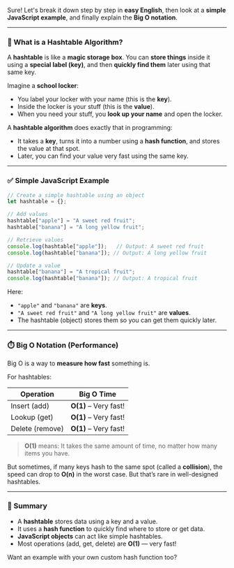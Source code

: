 Sure! Let's break it down step by step in **easy English**, then look at a **simple JavaScript example**, and finally explain the **Big O notation**.

---

### 🧠 What is a Hashtable Algorithm?

A **hashtable** is like a **magic storage box**. You can **store things** inside it using a **special label (key)**, and then **quickly find them** later using that same key.

Imagine a **school locker**:

* You label your locker with your name (this is the **key**).
* Inside the locker is your stuff (this is the **value**).
* When you need your stuff, you **look up your name** and open the locker.

A **hashtable algorithm** does exactly that in programming:

* It takes a **key**, turns it into a number using a **hash function**, and stores the value at that spot.
* Later, you can find your value very fast using the same key.

---

### ✅ Simple JavaScript Example

```javascript
// Create a simple hashtable using an object
let hashtable = {};

// Add values
hashtable["apple"] = "A sweet red fruit";
hashtable["banana"] = "A long yellow fruit";

// Retrieve values
console.log(hashtable["apple"]);   // Output: A sweet red fruit
console.log(hashtable["banana"]); // Output: A long yellow fruit

// Update a value
hashtable["banana"] = "A tropical fruit";
console.log(hashtable["banana"]); // Output: A tropical fruit
```

Here:

* `"apple"` and `"banana"` are **keys**.
* `"A sweet red fruit"` and `"A long yellow fruit"` are **values**.
* The hashtable (object) stores them so you can get them quickly later.

---

### ⏱️ Big O Notation (Performance)

Big O is a way to **measure how fast** something is.

For hashtables:

| Operation       | Big O Time              |
| --------------- | ----------------------- |
| Insert (add)    | **O(1)**   – Very fast! |
| Lookup (get)    | **O(1)**   – Very fast! |
| Delete (remove) | **O(1)**   – Very fast! |

> **O(1)** means: It takes the same amount of time, no matter how many items you have.

But sometimes, if many keys hash to the same spot (called a **collision**), the speed can drop to **O(n)** in the worst case. But that’s rare in well-designed hashtables.

---

### 🧾 Summary

* A **hashtable** stores data using a key and a value.
* It uses a **hash function** to quickly find where to store or get data.
* **JavaScript objects** can act like simple hashtables.
* Most operations (add, get, delete) are **O(1)** — very fast!

Want an example with your own custom hash function too?
